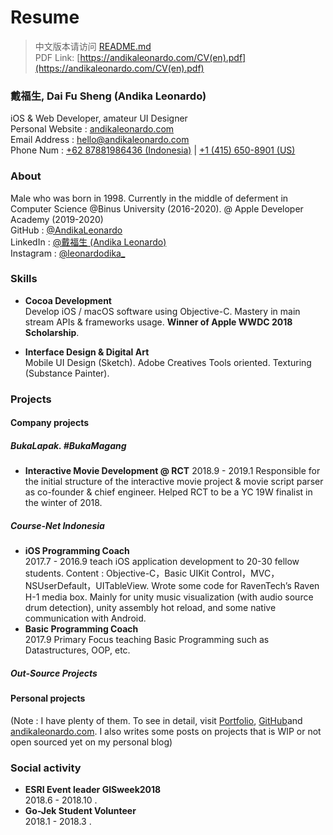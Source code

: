 # Resume

> 中文版本请访问 [README.md](README.md)  
> PDF Link: [https://andikaleonardo.com/CV(en).pdf](https://andikaleonardo.com/CV(en).pdf)


### 戴福生, Dai Fu Sheng (Andika Leonardo)  
iOS & Web Developer, amateur UI Designer     
Personal Website : [andikaleonardo.com](https://andikaleonardo.com/)  
Email Address : [hello@andikaleonardo.com](mailto:hello@andikaleonardo.com)   
Phone Num : [+62 87881986436 (Indonesia)](tel:+62-878-8198-6436) | [+1 (415) 650-8901 (US)](tel:+1-415-650-8901)  

### About
Male who was born in 1998. Currently in the middle of deferment in Computer Science @Binus University (2016-2020). @ Apple Developer Academy (2019-2020)   
GitHub : [@AndikaLeonardo](https://github.com/andikaleonardo)  
LinkedIn : [@戴福生 (Andika Leonardo)](https://www.linkedin.com/in/andikaleonardo)  
Instagram : [@leonardodika_](https://www.instagram.com/in/leonardodika_)  
### Skills
- **Cocoa Development**  
Develop iOS / macOS software using Objective-C. Mastery in main stream APIs & frameworks usage. **Winner of Apple WWDC 2018 Scholarship**.

- **Interface Design & Digital Art**  
Mobile UI Design (Sketch). Adobe Creatives Tools oriented. Texturing (Substance Painter).

### Projects
#### Company projects
##### BukaLapak. #BukaMagang
- **Interactive Movie Development @ RCT** 
2018.9 - 2019.1 Responsible for the initial structure of the interactive movie project & movie script parser as co-founder & chief engineer. Helped RCT to be a YC 19W finalist in the winter of 2018.

##### Course-Net Indonesia
- **iOS Programming Coach**     
2017.7 - 2016.9 teach iOS application development to 20-30 fellow students. Content : Objective-C，Basic UIKit Control，MVC，NSUserDefault，UITableView. 
Wrote some code for RavenTech’s Raven H-1 media box. Mainly for unity music visualization (with audio source drum detection), unity assembly hot reload, and some native communication with Android.
- **Basic Programming Coach**    
2017.9 Primary Focus
teaching Basic Programming such as Datastructures, OOP, etc.

##### Out-Source Projects

#### Personal projects
(Note : I have plenty of them. To see in detail, visit [Portfolio](http://portfolio.justzht.com/), [GitHub](https://github.com/andikaleonardo)and [andikaleonardo.com](https://andikaleonardo.com). I also writes some posts on projects that is WIP or not open sourced yet on my personal blog)


### Social activity
- **ESRI Event leader GISweek2018**    
2018.6 - 2018.10 .
- **Go-Jek Student Volunteer**    
2018.1 - 2018.3 .

